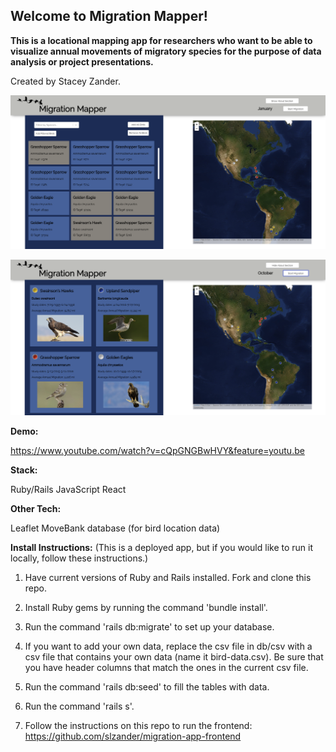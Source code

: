 ## Welcome to Migration Mapper!
**This is a locational mapping app for researchers who want to be able to visualize annual movements of migratory species for the purpose of data analysis or project presentations.**

Created by Stacey Zander.

![background](/1.png)

![background](/2.png)
  
**Demo:**

https://www.youtube.com/watch?v=cQpGNGBwHVY&feature=youtu.be

**Stack:**

Ruby/Rails
JavaScript
React

**Other Tech:**

Leaflet
MoveBank database (for bird location data)

**Install Instructions:**
(This is a deployed app, but if you would like to run it locally, follow these instructions.)

1. Have current versions of Ruby and Rails installed. Fork and clone this repo.

2. Install Ruby gems by running the command 'bundle install'.

3. Run the command 'rails db:migrate' to set up your database.

4. If you want to add your own data, replace the csv file in db/csv with a csv file that contains your own data (name it bird-data.csv). Be sure that you have header columns that match the ones in the current csv file.

5. Run the command 'rails db:seed' to fill the tables with data.

6. Run the command 'rails s'.

6. Follow the instructions on this repo to run the frontend: https://github.com/slzander/migration-app-frontend

